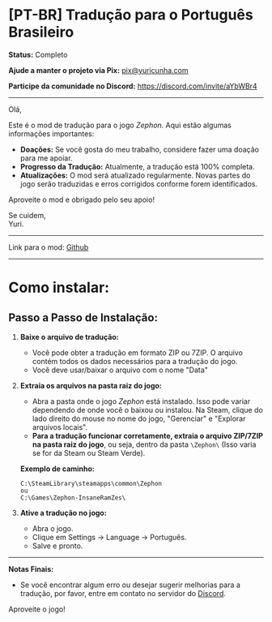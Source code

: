 # [PT-BR] Tradução para o Português Brasileiro

**Status:** Completo

**Ajude a manter o projeto via Pix:** pix@yuricunha.com

**Participe da comunidade no Discord:** https://discord.com/invite/aYbWBr4

---

Olá,

Este é o mod de tradução para o jogo *Zephon*. Aqui estão algumas informações importantes:

- **Doações:** Se você gosta do meu trabalho, considere fazer uma doação para me apoiar.
- **Progresso da Tradução:** Atualmente, a tradução está 100% completa.
- **Atualizações:** O mod será atualizado regularmente. Novas partes do jogo serão traduzidas e erros corrigidos conforme forem identificados.

Aproveite o mod e obrigado pelo seu apoio!

Se cuidem,  
Yuri.

---

Link para o mod: [Github](https://github.com/isyuricunha/zephon-traducao-portugues-brasileiro/releases/latest)

---

# Como instalar:

## Passo a Passo de Instalação:

1. **Baixe o arquivo de tradução:**
   - Você pode obter a tradução em formato ZIP ou 7ZIP. O arquivo contém todos os dados necessários para a tradução do jogo.
   - Você deve usar/baixar o arquivo com o nome "Data"

2. **Extraia os arquivos na pasta raiz do jogo:**
   - Abra a pasta onde o jogo *Zephon* está instalado. Isso pode variar dependendo de onde você o baixou ou instalou. Na Steam, clique do lado direito do mouse no nome do jogo, "Gerenciar" e "Explorar arquivos locais". 
   - **Para a tradução funcionar corretamente, extraia o arquivo ZIP/7ZIP na pasta raiz do jogo**, ou seja, dentro da pasta `\Zephon\` (Isso varia se for da Steam ou Steam Verde).

   **Exemplo de caminho:**
   ```
   C:\SteamLibrary\steamapps\common\Zephon
   ou
   C:\Games\Zephon-InsaneRamZes\
   ```

3. **Ative a tradução no jogo:**
   - Abra o jogo. 
   - Clique em Settings -> Language -> Português.
   - Salve e pronto.

---

**Notas Finais:**

- Se você encontrar algum erro ou desejar sugerir melhorias para a tradução, por favor, entre em contato no servidor do [Discord](https://discord.com/invite/aYbWBr4).

Aproveite o jogo!